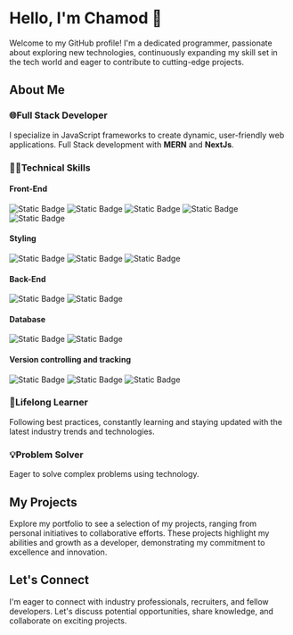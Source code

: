 # Hello, I'm Chamod 👋
Welcome to my GitHub profile! I'm a dedicated programmer, passionate about exploring new technologies, continuously expanding my skill set in the tech world and eager to contribute to cutting-edge projects.

## About Me
### 🌐Full Stack Developer 
I specialize in JavaScript frameworks to create dynamic, user-friendly web applications. Full Stack development with **MERN** and **NextJs**.  

### 👨‍💻Technical Skills 

#### Front-End
<img alt="Static Badge" src="https://img.shields.io/badge/JavaScript-black?logo=javascript"> <img alt="Static Badge" src="https://img.shields.io/badge/TypeScript-darkblue?logo=typescript"> <img alt="Static Badge" src="https://img.shields.io/badge/React-black?logo=react"> <img alt="Static Badge" src="https://img.shields.io/badge/shadcn%2Fui-black?logo=shadcnui"> <img alt="Static Badge" src="https://img.shields.io/badge/HTML5-orange?logo=html5">

#### Styling
<img alt="Static Badge" src="https://img.shields.io/badge/CSS3-%232965f1?logo=css3"> <img alt="Static Badge" src="https://img.shields.io/badge/Tailwind%20CSS-white?logo=tailwindcss"> <img alt="Static Badge" src="https://img.shields.io/badge/styled--components?logo=styled-components&label=styled-components&labelColor=white&color=white">
 
#### Back-End
 <img alt="Static Badge" src="https://img.shields.io/badge/NodeJs-green?logo=node.js"> <img alt="Static Badge" src="https://img.shields.io/badge/Express-black?logo=express">

#### Database
<img alt="Static Badge" src="https://img.shields.io/badge/MongoDB-darkgreen?logo=mongodb"> <img alt="Static Badge" src="https://img.shields.io/badge/Supabase-black?logo=supabase"> 

#### Version controlling and tracking
<img alt="Static Badge" src="https://img.shields.io/badge/Git-grey?logo=git"> <img alt="Static Badge" src="https://img.shields.io/badge/GitHub-black?logo=github"> <img alt="Static Badge" src="https://img.shields.io/badge/Jira-blue?logo=jira">


### 🌱Lifelong Learner
Following best practices, constantly learning and staying updated with the latest industry trends and technologies. 

### 💡Problem Solver
Eager to solve complex problems using technology. 

## My Projects
Explore my portfolio to see a selection of my projects, ranging from personal initiatives to collaborative efforts. These projects highlight my abilities and growth as a developer, demonstrating my commitment to excellence and innovation.

## Let's Connect
I'm eager to connect with industry professionals, recruiters, and fellow developers. Let's discuss potential opportunities, share knowledge, and collaborate on exciting projects.
